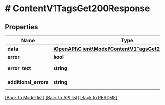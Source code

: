 # # ContentV1TagsGet200Response

## Properties

Name | Type | Description | Notes
------------ | ------------- | ------------- | -------------
**data** | [**\OpenAPI\Client\Model\ContentV1TagsGet200ResponseData**](ContentV1TagsGet200ResponseData.md) |  | [optional]
**error** | **bool** | Флаг ошибки | [optional]
**error_text** | **string** | Описание ошибки | [optional]
**additional_errors** | **string** | Дополнительные ошибки | [optional]

[[Back to Model list]](../../README.md#models) [[Back to API list]](../../README.md#endpoints) [[Back to README]](../../README.md)
